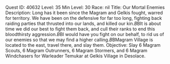 Quest ID: 40632
Level: 35
Min Level: 30
Race: nil
Title: Our Mortal Enemies
Description: Long has it been since the Magram and Gelkis fought, warred for territory. We have been on the defensive for far too long, fighting back raiding parties that thrusted into our lands, and killed our kin.$B$BIt is about time we did our best to fight them back, and cull their ranks to end this bloodthirsty aggression.$B$BI would have you fight on our behalf, to rid us of our enemies so that we may find a higher calling.$B$BMagram Village is located to the east, travel there, and slay them.
Objective: Slay 6 Magram Scouts, 6 Magram Outrunners, 6 Magram Stormers, and 6 Magram Windchasers for Warleader Temukar at Gelkis Village in Desolace.
